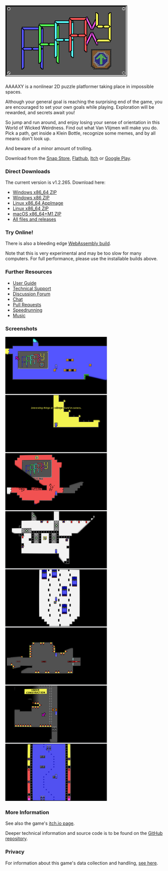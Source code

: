 ## ![AAAAXY](logo.png)

AAAAXY is a nonlinear 2D puzzle platformer taking place in impossible
spaces.

Although your general goal is reaching the surprising end of the game,
you are encouraged to set your own goals while playing. Exploration will
be rewarded, and secrets await you\!

So jump and run around, and enjoy losing your sense of orientation in
this World of Wicked Weirdness. Find out what Van Vlijmen will make you
do. Pick a path, get inside a Klein Bottle, recognize some memes, and by
all means: don't look up.

And beware of a minor amount of trolling.

Download from the [Snap Store](https://snapcraft.io/aaaaxy),
[Flathub](https://flathub.org/apps/details/io.github.divverent.aaaaxy),
[Itch](https://divverent.itch.io/aaaaxy) or [Google
Play](https://play.google.com/store/apps/details?id=io.github.divverent.aaaaxy).

<!-- [F-Droid](https://f-droid.org/en/packages/io.github.divverent.aaaaxy/) -->

### Direct Downloads

<!-- BEGIN DOWNLOAD LINKS TEMPLATE
The current version is VERSION. Download here:

  - [Windows x86_64 ZIP](https://github.com/divVerent/aaaaxy/releases/download/VERSION/aaaaxy-windows-amd64-VERSION.zip)
  - [Windows x86 ZIP](https://github.com/divVerent/aaaaxy/releases/download/VERSION/aaaaxy-windows-386-VERSION.zip)
  - [Linux x86_64 AppImage](https://github.com/divVerent/aaaaxy/releases/download/VERSION/AAAAXY-x86_64.AppImage)
  - [Linux x86_64 ZIP](https://github.com/divVerent/aaaaxy/releases/download/VERSION/aaaaxy-linux-amd64-VERSION.zip)
  - [macOS x86_64+M1 ZIP](https://github.com/divVerent/aaaaxy/releases/download/VERSION/aaaaxy-darwin-VERSION.zip)
  - [All files and releases](https://github.com/divVerent/aaaaxy/releases)
END DOWNLOAD LINKS TEMPLATE -->

<!-- BEGIN DOWNLOAD LINKS -->

The current version is v1.2.265. Download here:

  - [Windows x86\_64
    ZIP](https://github.com/divVerent/aaaaxy/releases/download/v1.2.265/aaaaxy-windows-amd64-v1.2.265.zip)
  - [Windows x86
    ZIP](https://github.com/divVerent/aaaaxy/releases/download/v1.2.265/aaaaxy-windows-386-v1.2.265.zip)
  - [Linux x86\_64
    AppImage](https://github.com/divVerent/aaaaxy/releases/download/v1.2.265/AAAAXY-x86_64.AppImage)
  - [Linux x86\_64
    ZIP](https://github.com/divVerent/aaaaxy/releases/download/v1.2.265/aaaaxy-linux-amd64-v1.2.265.zip)
  - [macOS x86\_64+M1
    ZIP](https://github.com/divVerent/aaaaxy/releases/download/v1.2.265/aaaaxy-darwin-v1.2.265.zip)
  - [All files and
    releases](https://github.com/divVerent/aaaaxy/releases)

<!-- END DOWNLOAD LINKS -->

### Try Online\!

There is also a bleeding edge [WebAssembly
build](https://rm.cloudns.org/aaaaxy/current/aaaaxy.html).

Note that this is very experimental and may be too slow for many
computers. For full performance, please use the installable builds
above.

### Further Resources

  - [User Guide](userguide.md)
  - [Technical Support](https://github.com/divVerent/aaaaxy/issues)
  - [Discussion Forum](https://github.com/divVerent/aaaaxy/discussions)
  - [Chat](https://matrix.to/#/#aaaaxy:matrix.org)
  - [Pull Requests](https://github.com/divVerent/aaaaxy/pulls)
  - [Speedrunning](speedrunning.md)
  - [Music](music.md)

### Screenshots

[![shot1](screenshots/shot1.jpg)](https://raw.githubusercontent.com/divVerent/aaaaxy/main/docs/screenshots/shot1.png)
[![shot2](screenshots/shot2.jpg)](https://raw.githubusercontent.com/divVerent/aaaaxy/main/docs/screenshots/shot2.png)
[![shot3](screenshots/shot3.jpg)](https://raw.githubusercontent.com/divVerent/aaaaxy/main/docs/screenshots/shot3.png)
[![shot4](screenshots/shot4.jpg)](https://raw.githubusercontent.com/divVerent/aaaaxy/main/docs/screenshots/shot4.png)
[![shot5](screenshots/shot5.jpg)](https://raw.githubusercontent.com/divVerent/aaaaxy/main/docs/screenshots/shot5.png)
[![shot6](screenshots/shot6.jpg)](https://raw.githubusercontent.com/divVerent/aaaaxy/main/docs/screenshots/shot6.png)
[![shot7](screenshots/shot7.jpg)](https://raw.githubusercontent.com/divVerent/aaaaxy/main/docs/screenshots/shot7.png)
[![shot8](screenshots/shot8.jpg)](https://raw.githubusercontent.com/divVerent/aaaaxy/main/docs/screenshots/shot8.png)

### More Information

See also the game's [itch.io page](https://divVerent.itch.io/aaaaxy).

Deeper technical information and source code is to be found on the
[GitHub repository](https://github.com/divVerent/aaaaxy).

### Privacy

For information about this game's data collection and handling, [see
here](privacy.md).
